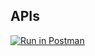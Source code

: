 ## APIs

[![Run in Postman](https://run.pstmn.io/button.svg)](https://app.getpostman.com/run-collection/9504554-69c7cb0f-cda8-42cc-9c2f-644070e955f6?action=collection%2Ffork&source=rip_markdown&collection-url=entityId%3D9504554-69c7cb0f-cda8-42cc-9c2f-644070e955f6%26entityType%3Dcollection%26workspaceId%3Dd0238384-7631-4418-952b-9916be81c334)
